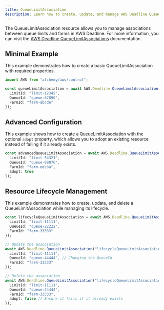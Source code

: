 ```yaml
---
title: QueueLimitAssociation
description: Learn how to create, update, and manage AWS Deadline QueueLimitAssociations using Alchemy Cloud Control.
---
```


The QueueLimitAssociation resource allows you to manage associations between queue limits and farms in AWS Deadline. For more information, you can visit the [AWS Deadline QueueLimitAssociations](https://docs.aws.amazon.com/deadline/latest/userguide/) documentation.

## Minimal Example

This example demonstrates how to create a basic QueueLimitAssociation with required properties.

```ts
import AWS from "alchemy/aws/control";

const queueLimitAssociation = await AWS.Deadline.QueueLimitAssociation("basicQueueLimitAssociation", {
  LimitId: "limit-12345",
  QueueId: "queue-67890",
  FarmId: "farm-abcde"
});
```

## Advanced Configuration

This example shows how to create a QueueLimitAssociation with the optional `adopt` property, which allows you to adopt an existing resource instead of failing if it already exists.

```ts
const advancedQueueLimitAssociation = await AWS.Deadline.QueueLimitAssociation("advancedQueueLimitAssociation", {
  LimitId: "limit-54321",
  QueueId: "queue-09876",
  FarmId: "farm-edcba",
  adopt: true
});
```

## Resource Lifecycle Management

This example demonstrates how to create, update, and delete a QueueLimitAssociation while managing its lifecycle.

```ts
const lifecycleQueueLimitAssociation = await AWS.Deadline.QueueLimitAssociation("lifecycleQueueLimitAssociation", {
  LimitId: "limit-11111",
  QueueId: "queue-22222",
  FarmId: "farm-33333"
});

// Update the association
await AWS.Deadline.QueueLimitAssociation("lifecycleQueueLimitAssociation", {
  LimitId: "limit-11111",
  QueueId: "queue-44444", // Changing the QueueId
  FarmId: "farm-33333"
});

// Delete the association
await AWS.Deadline.QueueLimitAssociation("lifecycleQueueLimitAssociation", {
  LimitId: "limit-11111",
  QueueId: "queue-44444",
  FarmId: "farm-33333",
  adopt: false // Ensure it fails if it already exists
});
```